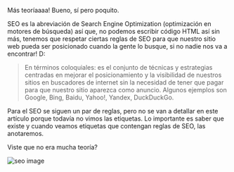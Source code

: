 Más teoríaaaa! Bueno, sí pero poquito.

SEO es la abreviación de Search Engine Optimization (optimización en motores de búsqueda) así que, no podemos escribir código HTML así sin más, tenemos que respetar ciertas reglas de SEO para que nuestro sitio web pueda ser posicionado cuando la gente lo busque, si no nadie nos va a encontrar! D:

> En términos coloquiales: es el conjunto de técnicas y estrategias centradas en mejorar el posicionamiento y la visibilidad de nuestros sitios en buscadores de internet sin la necesidad de tener que pagar para que nuestro sitio aparezca como anuncio. Algunos ejemplos son Google, Bing, Baidu, Yahoo!, Yandex, DuckDuckGo.

Para el SEO se siguen un par de reglas, pero no se van a detallar en este artículo porque todavía no vimos las etiquetas. Lo importante es saber que existe y cuando veamos etiquetas que contengan reglas de SEO, las anotaremos. 

Viste que no era mucha teoría?

![seo image](https://sitechecker.pro/wp-content/uploads/2018/02/Knowledge-base-part-3_what-is-seo.jpg)